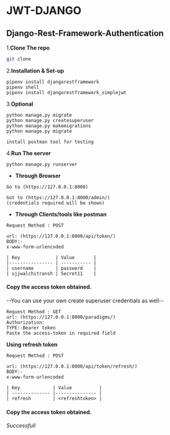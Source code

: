 # JWT-DJANGO
## Django-Rest-Framework-Authentication 

1.**Clone The repo**

```Bash
git clone
```
2.**Installation & Set-up**


```Console
pipenv install djangorestframework
pipenv shell
pipenv install djangorestframework_simplejwt
```
3.**Optional**

```console
python manage.py migrate
python manage.py createsuperuser
python manage.py makemigrations
python manage.py migrate

```
```console
install postman tool for testing
```


4.**Run The server**

```console
python manage.py runserver

```



  *  **Through Browser**
```Browser
Go to (https://127.0.0.1:8000)

Got to (https://127.0.0.1:8000/admin/)
(credentials required will be shown)
```
*  **Through Clients/tools like postman**

```Postman
Request Method : POST

url: (https://127.0.0.1:8000/api/token/)
BODY:-
x-www-form-urlencoded
```
    | Key             | Value       |
    |---------------- | ----------- |      
    | username        | password    |
    | ujjwalchitransh | Secret11    |
 #### Copy the access token obtained.   
 --You can use your own create superuser credentials as well--

 ```Postman
Request Method : GET
url: (https://127.0.0.1:8000/paradigms/)
Authorization:
TYPE:-Bearer token
Paste the access-token in required field 

```
**Using refresh token**

```Postman
Request Method : POST

url: (https://127.0.0.1:8000/api/token/refresh/)
BODY:-
x-www-form-urlencoded
```
    | Key            | Value          |
    | -------------- |--------------- |      
    | refresh        | <refreshtoken> |
   
 #### Copy the access token obtained.   


 *Successfull*
